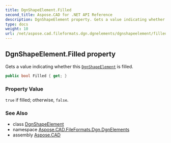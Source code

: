 ```yaml
---
title: DgnShapeElement.Filled
second_title: Aspose.CAD for .NET API Reference
description: DgnShapeElement property. Gets a value indicating whether this DgnShapeElement is filled
type: docs
weight: 10
url: /net/aspose.cad.fileformats.dgn.dgnelements/dgnshapeelement/filled/
---
```

## DgnShapeElement.Filled property

Gets a value indicating whether this [`DgnShapeElement`](../) is filled.

```csharp
public bool Filled { get; }
```

### Property Value

`true` if filled; otherwise, `false`.

### See Also

* class [DgnShapeElement](../)
* namespace [Aspose.CAD.FileFormats.Dgn.DgnElements](../../dgnshapeelement/)
* assembly [Aspose.CAD](../../../)


